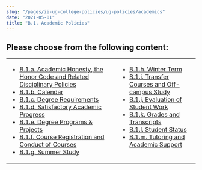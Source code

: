 ```yaml
---
slug: "/pages/ii-ug-college-policies/ug-policies/academics"
date: "2021-05-01"
title: "B.1. Academic Policies"
---
```


## Please choose from the following content:

<table>

<tbody>

<tr valign="top">

<td>

*   [B.1.a. Academic Honesty, the Honor Code and Related Disciplinary Policies](/about/handbook/ug-college-policies/ug-policies/academics/acad-honesty)
*   [B.1.b. Calendar](/about/handbook/ug-college-policies/ug-policies/academics/calendar)
*   [B.1.c. Degree Requirements](/about/handbook/ug-college-policies/ug-policies/academics/degree-requires)
*   [B.1.d. Satisfactory Academic Progress](/about/handbook/ug-college-policies/ug-policies/academics/satis-acad-prog)
*   [B.1.e. Degree Programs & Projects](/about/handbook/ug-college-policies/ug-policies/academics/deg-prgms-proj)
*   [B.1.f. Course Registration and Conduct of Courses](/about/handbook/ug-college-policies/ug-policies/academics/course-reg-course-conduct)
*   [B.1.g. Summer Study](/about/handbook/ug-college-policies/ug-policies/academics/summer-study)

</td>

<td>

*   [B.1.h. Winter Term](/about/handbook/ug-college-policies/ug-policies/academics/winter-term)
*   [B.1.i. Transfer Courses and Off-campus Study](/about/handbook/ug-college-policies/ug-policies/academics/x-courses-ocs)
*   [B.1.j. Evaluation of Student Work](/about/handbook/ug-college-policies/ug-policies/academics/eval-student-work)
*   [B.1.k. Grades and Transcripts](/about/handbook/ug-college-policies/ug-policies/academics/grades-transcripts)
*   [B.1.l. Student Status](/about/handbook/ug-college-policies/ug-policies/academics/student-status)
*   [B.1.m. Tutoring and Academic Support](/about/handbook/ug-college-policies/ug-policies/academics/tutor-acad-support)

</td>

</tr>

</tbody>

</table>